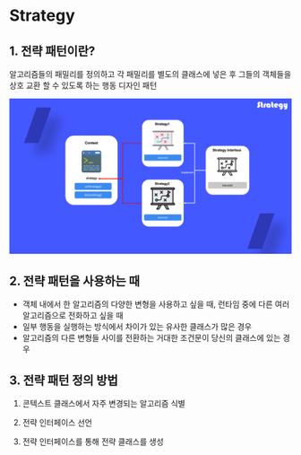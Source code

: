 # Strategy

## 1. 전략 패턴이란?

알고리즘들의 패밀리를 정의하고 각 패밀리를 별도의 클래스에 넣은 후 그들의 객체들을 상호 교환 할 수 있도록 하는 행동 디자인 패턴

![Untitled](Strategy/Untitled.png)

## 2. 전략 패턴을 사용하는 때

- 객체 내에서 한 알고리즘의 다양한 변형을 사용하고 싶을 때, 런타임 중에 다른 여러 알고리즘으로 전화하고 싶을 때
- 일부 행동을 실행하는 방식에서 차이가 있는 유사한 클래스가 많은 경우
- 알고리즘의 다른 변형들 사이를 전환하는 거대한 조건문이 당신의 클래스에 있는 경우

## 3. 전략 패턴 정의 방법

1) 콘텍스트 클래스에서 자주 변경되는 알고리즘 식별

2) 전략 인터페이스 선언

3) 전략 인터페이스를 통해 전략 클래스를 생성